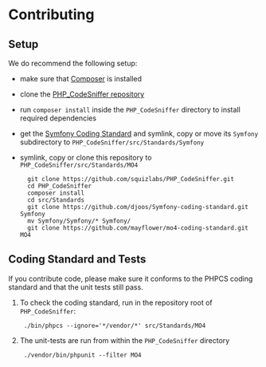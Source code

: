 # Contributing

## Setup

We do recommend the following setup:

* make sure that [Composer](https://getcomposer.org) is installed
* clone the [PHP_CodeSniffer repository](https://github.com/squizlabs/PHP_CodeSniffer)
* run `composer install` inside the `PHP_CodeSniffer` directory to install required dependencies
* get the [Symfony Coding Standard](https://github.com/djoos/Symfony-coding-standard) and symlink, copy or move its `Symfony` subdirectory to `PHP_CodeSniffer/src/Standards/Symfony` 
* symlink, copy or clone this repository to `PHP_CodeSniffer/src/Standards/MO4`

        git clone https://github.com/squizlabs/PHP_CodeSniffer.git
        cd PHP_CodeSniffer
        composer install
        cd src/Standards
        git clone https://github.com/djoos/Symfony-coding-standard.git Symfony
        mv Symfony/Symfony/* Symfony/
        git clone https://github.com/mayflower/mo4-coding-standard.git MO4


## Coding Standard and Tests

If you contribute code, please make sure it conforms to the PHPCS coding standard and that the unit tests still pass.

1. To check the coding standard, run in the repository root of `PHP_CodeSniffer`:

        ./bin/phpcs --ignore='*/vendor/*' src/Standards/MO4

2. The unit-tests are run from within the `PHP_CodeSniffer` directory

        ./vendor/bin/phpunit --filter MO4

